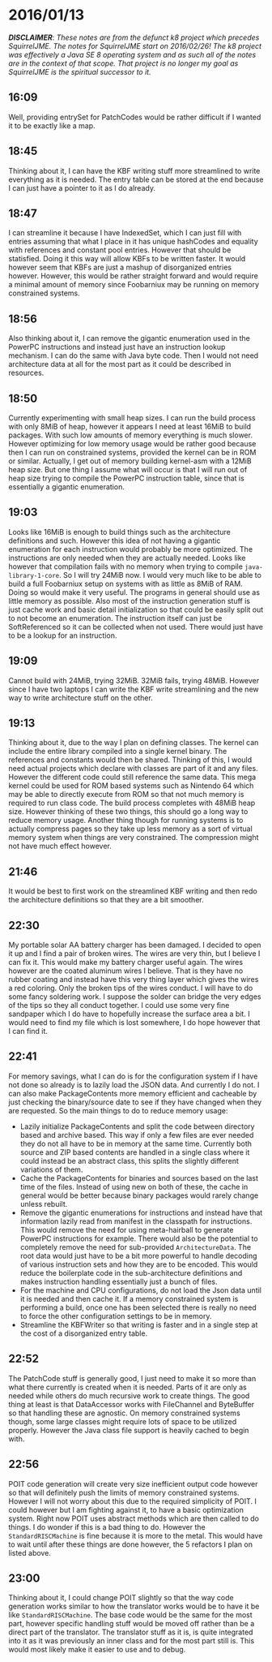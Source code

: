 # 2016/01/13

***DISCLAIMER***: _These notes are from the defunct k8 project which_
_precedes SquirrelJME. The notes for SquirrelJME start on 2016/02/26!_
_The k8 project was effectively a Java SE 8 operating system and as such_
_all of the notes are in the context of that scope. That project is no_
_longer my goal as SquirrelJME is the spiritual successor to it._

## 16:09

Well, providing entrySet for PatchCodes would be rather difficult if I wanted
it to be exactly like a map.

## 18:45

Thinking about it, I can have the KBF writing stuff more streamlined to write
everything as it is needed. The entry table can be stored at the end because
I can just have a pointer to it as I do already.

## 18:47

I can streamline it because I have IndexedSet, which I can just fill with
entries assuming that what I place in it has unique hashCodes and equality
with references and constant pool entries. However that should be statisfied.
Doing it this way will allow KBFs to be written faster. It would however seem
that KBFs are just a mashup of disorganized entries however. However, this
would be rather straight forward and would require a minimal amount of memory
since Foobarniux may be running on memory constrained systems.

## 18:56

Also thinking about it, I can remove the gigantic enumeration used in the
PowerPC instructions and instead just have an instruction lookup mechanism. I
can do the same with Java byte code. Then I would not need architecture data
at all for the most part as it could be described in resources.

## 18:50

Currently experimenting with small heap sizes. I can run the build process with
only 8MiB of heap, however it appears I need at least 16MiB to build packages.
With such low amounts of memory everything is much slower. However optimizing
for low memory usage would be rather good because then I can run on constrained
systems, provided the kernel can be in ROM or similar. Actually, I get out of
memory building kernel-asm with a 12MiB heap size. But one thing I assume what
will occur is that I will run out of heap size trying to compile the PowerPC
instruction table, since that is essentially a gigantic enumeration.

## 19:03

Looks like 16MiB is enough to build things such as the architecture definitions
and such. However this idea of not having a gigantic enumeration for each
instruction would probably be more optimized. The instructions are only needed
when they are actually needed. Looks like however that compilation fails with
no memory when trying to compile `java-library-1-core`. So I will try 24MiB
now. I would very much like to be able to build a full Foobarniux setup on
systems with as little as 8MiB of RAM. Doing so would make it very useful. The
programs in general should use as little memory as possible. Also most of the
instruction generation stuff is just cache work and basic detail initialization
so that could be easily split out to not become an enumeration. The instruction
itself can just be SoftReferenced so it can be collected when not used. There
would just have to be a lookup for an instruction.

## 19:09

Cannot build with 24MiB, trying 32MiB. 32MiB fails, trying 48MiB. However since
I have two laptops I can write the KBF write streamlining and the new way to
write architecture stuff on the other.

## 19:13

Thinking about it, due to the way I plan on defining classes. The kernel can
include the entire library compiled into a single kernel binary. The references
and constants would then be shared. Thinking of this, I would need actual
projects which declare with classes are part of it and any files. However the
different code could still reference the same data. This mega kernel could be
used for ROM based systems such as Nintendo 64 which may be able to directly
execute from ROM so that not much memory is required to run class code. The
build process completes with 48MiB heap size. However thinking of these two
things, this should go a long way to reduce memory usage. Another thing though
for running systems is to actually compress pages so they take up less memory
as a sort of virtual memory system when things are very constrained. The
compression might not have much effect however.

## 21:46

It would be best to first work on the streamlined KBF writing and then redo
the architecture definitions so that they are a bit smoother.

## 22:30

My portable solar AA battery charger has been damaged. I decided to open it up
and I find a pair of broken wires. The wires are very thin, but I believe I can
fix it. This would make my battery charger useful again. The wires however
are the coated aluminum wires I believe. That is they have no rubber coating
and instead have this very thing layer which gives the wires a red coloring.
Only the broken tips of the wires conduct. I will have to do some fancy
soldering work. I suppose the solder can bridge the very edges of the tips so
they all conduct together. I could use some very fine sandpaper which I do have
to hopefully increase the surface area a bit. I would need to find my file
which is lost somewhere, I do hope however that I can find it.

## 22:41

For memory savings, what I can do is for the configuration system if I have not
done so already is to lazily load the JSON data. And currently I do not. I can
also make PackageContents more memory efficient and cacheable by just checking
the binary/source date to see if they have changed when they are requested. So
the main things to do to reduce memory usage:

 * Lazily initialize PackageContents and split the code between directory based
   and archive based. This way if only a few files are ever needed they do not
   all have to be in memory at the same time. Currently both source and ZIP
   based contents are handled in a single class where it could instead be an
   abstract class, this splits the slightly different variations of them.
 * Cache the PackageContents for binaries and sources based on the last time
   of the files. Instead of using new on both of these, the cache in general
   would be better because binary packages would rarely change unless rebuilt.
 * Remove the gigantic enumerations for instructions and instead have that
   information lazily read from manifest in the classpath for instructions.
   This would remove the need for using meta-hairball to generate PowerPC
   instructions for example. There would also be the potential to completely
   remove the need for sub-provided `ArchitectureData`. The root data would
   just have to be a bit more powerful to handle decoding of various
   instruction sets and how they are to be encoded. This would reduce the
   boilerplate code in the sub-architecture definitions and makes instruction
   handling essentially just a bunch of files.
 * For the machine and CPU configurations, do not load the Json data until it
   is needed and then cache it. If a memory constrained system is performing a
   build, once one has been selected there is really no need to force the other
   configuration settings to be in memory.
 * Streamline the KBFWriter so that writing is faster and in a single step at
   the cost of a disorganized entry table.

## 22:52

The PatchCode stuff is generally good, I just need to make it so more than what
there currently is created when it is needed. Parts of it are only as needed
while others do much recursive work to create things. The good thing at least
is that DataAccessor works with FileChannel and ByteBuffer so that handling
these are agnostic. On memory constrained systems though, some large classes
might require lots of space to be utilized properly. However the Java class
file support is heavily cached to begin with.

## 22:56

POIT code generation will create very size inefficient output code however so
that will definitely push the limits of memory constrained systems. However I
will not worry about this due to the required simplicity of POIT. I could
however but I am fighting against it, to have a basic optimization system.
Right now POIT uses abstract methods which are then called to do things. I do
wonder if this is a bad thing to do. However the `StandardRISCMachine` is fine
because it is more to the metal. This would have to wait until after these
things are done however, the 5 refactors I plan on listed above.

## 23:00

Thinking about it, I could change POIT slightly so that the way code generation
works similar to how the translator works would be to have it be like
`StandardRISCMachine`. The base code would be the same for the most part,
however specific handling stuff would be moved off rather than be a direct part
of the translator. The translator stuff as it is, is quite integrated into it
as it was previously an inner class and for the most part still is. This would
most likely make it easier to use and to debug.


